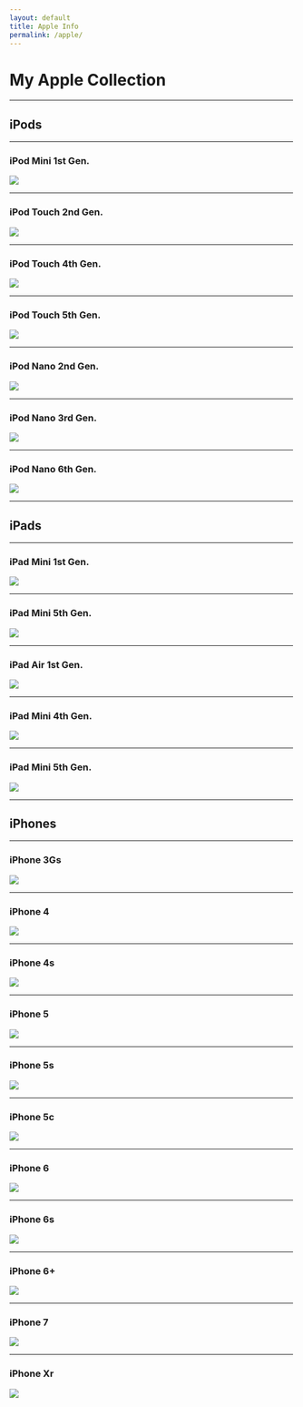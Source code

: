 ```yaml
---
layout: default
title: Apple Info
permalink: /apple/
---
```

<style>
    hr {
        max-width: 500px;
    }
</style>
# My Apple Collection
---
## iPods
---
### iPod Mini 1st Gen.
![](iPodMini1.JPG)

---
### iPod Touch 2nd Gen.
![](iPodTouch2.JPG)

---
### iPod Touch 4th Gen.
![](iPodTouch4.jpeg)

---
### iPod Touch 5th Gen.
![](iPodTouch5.jpeg)

---
### iPod Nano 2nd Gen.
![](iPodNano2.JPG)

---
### iPod Nano 3rd Gen.
![](iPodNano3.JPG)

---
### iPod Nano 6th Gen.
![](iPodNano6.jpeg)

---
## iPads
---
### iPad Mini 1st Gen.
![](iPadMini1.JPG)

---
### iPad Mini 5th Gen.
![](iPadMini5.JPG)

---
### iPad Air 1st Gen.
![](iPadMini1.JPG)

---
### iPad Mini 4th Gen.
![](iPadMini4.jpeg)

---
### iPad Mini 5th Gen.
![](iPadMini5.jpg)

---
## iPhones
---
### iPhone 3Gs
![](iPhone3Gs.jpeg)

---
### iPhone 4
![](iPhone4.jpeg)

---
### iPhone 4s
![](iPhone4s.jpeg)

---
### iPhone 5
![](iPhone5.jpeg)

---
### iPhone 5s
![](iPhone5s.JPG)

---
### iPhone 5c
![](iPhone5c.jpeg)

---
### iPhone 6
![](iPhone6.jpeg)

---
### iPhone 6s
![](iPhone6s.jpeg)

---
### iPhone 6+
![](iPhone6plus.jpeg)

---
### iPhone 7
![](iPhone7.jpeg)

---
### iPhone Xr
![](iPhoneXR.JPG)